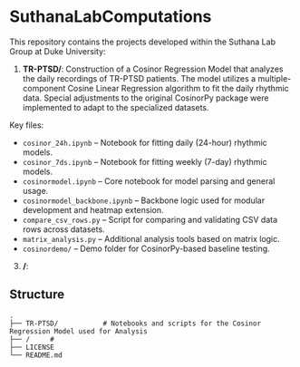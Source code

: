 # SuthanaLabComputations
This repository contains the projects developed within the Suthana Lab Group at Duke University:

1. **TR-PTSD/**: Construction of a Cosinor Regression Model that analyzes the daily recordings of TR-PTSD patients. The model utilizes a multiple-component Cosine Linear Regression algorithm to fit the daily rhythmic data. Special adjustments to the original CosinorPy package were implemented to adapt to the specialized datasets.

Key files:
   - `cosinor_24h.ipynb` – Notebook for fitting daily (24-hour) rhythmic models.
   - `cosinor_7ds.ipynb` – Notebook for fitting weekly (7-day) rhythmic models.
   - `cosinormodel.ipynb` – Core notebook for model parsing and general usage.
   - `cosinormodel_backbone.ipynb` – Backbone logic used for modular development and heatmap extension.
   - `compare_csv_rows.py` – Script for comparing and validating CSV data rows across datasets.
   - `matrix_analysis.py` – Additional analysis tools based on matrix logic.
   - `cosinordemo/` – Demo folder for CosinorPy-based baseline testing.
   
3. **/**: 

## Structure

```
.
├── TR-PTSD/           # Notebooks and scripts for the Cosinor Regression Model used for Analysis
├── /     # 
├── LICENSE
└── README.md
```
